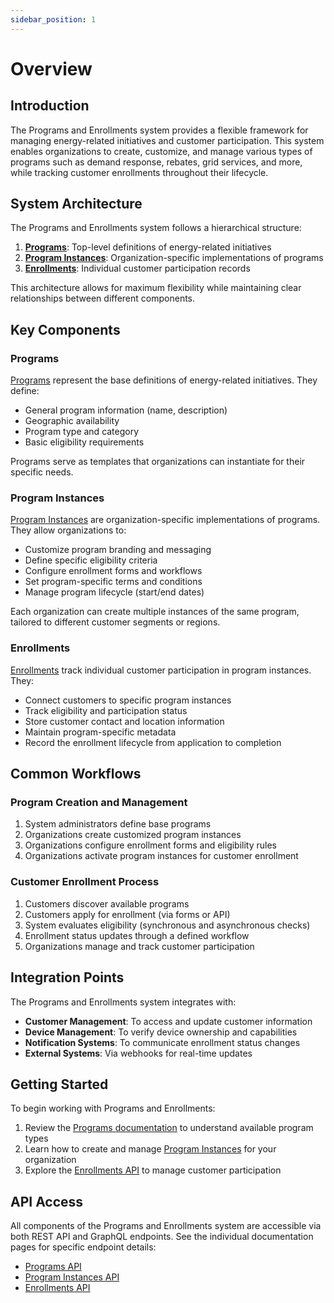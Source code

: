 ```yaml
---
sidebar_position: 1
---
```


# Overview

## Introduction

The Programs and Enrollments system provides a flexible framework for managing energy-related initiatives and customer participation. This system enables organizations to create, customize, and manage various types of programs such as demand response, rebates, grid services, and more, while tracking customer enrollments throughout their lifecycle.

## System Architecture

The Programs and Enrollments system follows a hierarchical structure:

1. **[Programs](./programs.md)**: Top-level definitions of energy-related initiatives
2. **[Program Instances](./program-instances.md)**: Organization-specific implementations of programs
3. **[Enrollments](./enrollments.md)**: Individual customer participation records

This architecture allows for maximum flexibility while maintaining clear relationships between different components.

## Key Components

### Programs

[Programs](./programs.md) represent the base definitions of energy-related initiatives. They define:

- General program information (name, description)
- Geographic availability
- Program type and category
- Basic eligibility requirements

Programs serve as templates that organizations can instantiate for their specific needs.

### Program Instances

[Program Instances](./program-instances.md) are organization-specific implementations of programs. They allow organizations to:

- Customize program branding and messaging
- Define specific eligibility criteria
- Configure enrollment forms and workflows
- Set program-specific terms and conditions
- Manage program lifecycle (start/end dates)

Each organization can create multiple instances of the same program, tailored to different customer segments or regions.

### Enrollments

[Enrollments](./enrollments.md) track individual customer participation in program instances. They:

- Connect customers to specific program instances
- Track eligibility and participation status
- Store customer contact and location information
- Maintain program-specific metadata
- Record the enrollment lifecycle from application to completion

## Common Workflows

### Program Creation and Management

1. System administrators define base programs
2. Organizations create customized program instances
3. Organizations configure enrollment forms and eligibility rules
4. Organizations activate program instances for customer enrollment

### Customer Enrollment Process

1. Customers discover available programs
2. Customers apply for enrollment (via forms or API)
3. System evaluates eligibility (synchronous and asynchronous checks)
4. Enrollment status updates through a defined workflow
5. Organizations manage and track customer participation

## Integration Points

The Programs and Enrollments system integrates with:

- **Customer Management**: To access and update customer information
- **Device Management**: To verify device ownership and capabilities
- **Notification Systems**: To communicate enrollment status changes
- **External Systems**: Via webhooks for real-time updates

## Getting Started

To begin working with Programs and Enrollments:

1. Review the [Programs documentation](./programs.md) to understand available program types
2. Learn how to create and manage [Program Instances](./program-instances.md) for your organization
3. Explore the [Enrollments API](./enrollments.md) to manage customer participation

## API Access

All components of the Programs and Enrollments system are accessible via both REST API and GraphQL endpoints. See the individual documentation pages for specific endpoint details:

- [Programs API](./programs.md#api-access)
- [Program Instances API](./program-instances.md#api-access)
- [Enrollments API](./enrollments.md#api-access)